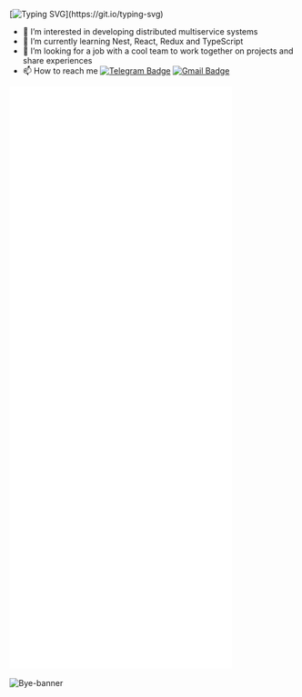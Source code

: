 [![Typing SVG](https://readme-typing-svg.demolab.com?font=Kode+Mono&weight=600&size=30&duration=3500&pause=200&color=09FF17&center=true&random=false&width=800&height=70&lines=Hello!+;I'm+Akir0!;Welcome+to+my+GitHub+profile!)](https://git.io/typing-svg)

- 👀 I’m interested in developing distributed multiservice systems
- 🌱 I’m currently learning Nest, React, Redux and TypeScript
- 💞️ I’m looking for a job with a cool team to work together on projects and share experiences
- 📫 How to reach me [![Telegram Badge](https://img.shields.io/badge/-Telegram-blue?style=flat&logo=Telegram&logoColor=white)](https://t.me/andr33v14) [![Gmail Badge](https://img.shields.io/badge/-Gmail-red?style=flat&logo=Gmail&logoColor=white)](mailto:kirill.andreevich.dev@gmail.com)

![Metrics](https://github.com/akir0/akir0/blob/output/github-metrics.svg)

![Bye-banner](https://capsule-render.vercel.app/api?type=rounded&height=150&color=gradient&text=Come%20Again!&section=footer&descAlign=50&animation=fadeIn)
